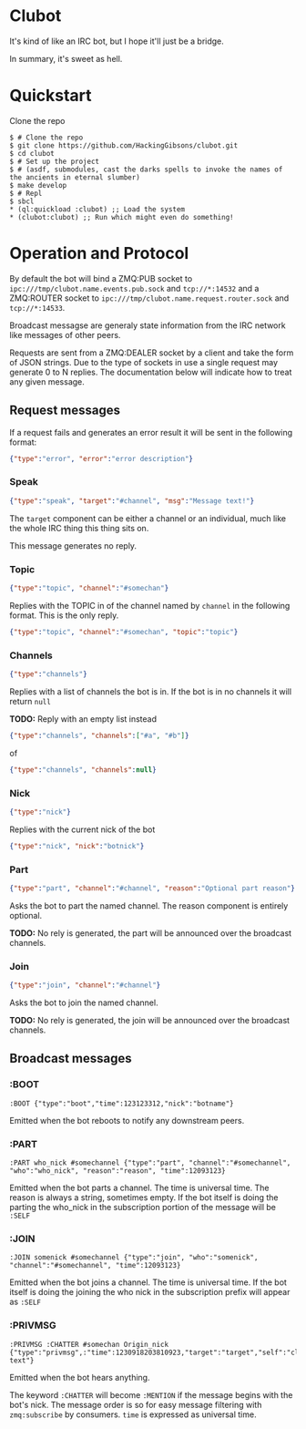 # Clubot
It's kind of like an IRC bot, but I hope it'll just be a bridge.

In summary, it's sweet as hell.

# Quickstart
Clone the repo

```
$ # Clone the repo
$ git clone https://github.com/HackingGibsons/clubot.git
$ cd clubot
$ # Set up the project
$ # (asdf, submodules, cast the darks spells to invoke the names of the ancients in eternal slumber)
$ make develop
$ # Repl
$ sbcl
* (ql:quickload :clubot) ;; Load the system
* (clubot:clubot) ;; Run which might even do something!
```

# Operation and Protocol
By default the bot will bind a ZMQ:PUB socket to `ipc:///tmp/clubot.name.events.pub.sock` and `tcp://*:14532`
and a ZMQ:ROUTER socket to `ipc:///tmp/clubot.name.request.router.sock` and `tcp://*:14533`.

Broadcast messagse are generaly state information from the IRC network like messages of other peers.

Requests are sent from a ZMQ:DEALER socket by a client and take the form of JSON strings. Due to the type
of sockets in use a single request may generate 0 to N replies. The documentation below will indicate how
to treat any given message.

## Request messages
If a request fails and generates an error result it will be sent in the following format:

```json
{"type":"error", "error":"error description"}
```

### Speak
```json
{"type":"speak", "target":"#channel", "msg":"Message text!"}
```
The `target` component can be either a channel or an individual, much like the whole IRC thing this thing
sits on.

This message generates no reply.

### Topic
```json
{"type":"topic", "channel":"#somechan"}
```

Replies with the TOPIC in of the channel named by `channel` in the following format. This is the only reply.

```json
{"type":"topic", "channel":"#somechan", "topic":"topic"}
```

### Channels
```json
{"type":"channels"}
```

Replies with a list of channels the bot is in. If the bot is in no channels it will return `null`

**TODO:** Reply with an empty list instead

```json
{"type":"channels", "channels":["#a", "#b"]}
```
of
```json
{"type":"channels", "channels":null}
```

### Nick
```json
{"type":"nick"}
```

Replies with the current nick of the bot

```json
{"type":"nick", "nick":"botnick"}
```

### Part
```json
{"type":"part", "channel":"#channel", "reason":"Optional part reason"}
```

Asks the bot to part the named channel. The reason component is entirely optional.

**TODO:** No rely is generated, the part will be announced over the broadcast channels.

### Join
```json
{"type":"join", "channel":"#channel"}
```

Asks the bot to join the named channel.

**TODO:** No rely is generated, the join will be announced over the broadcast channels.

## Broadcast messages
### :BOOT
```
:BOOT {"type":"boot","time":123123312,"nick":"botname"}
```

Emitted when the bot reboots to notify any downstream peers.

### :PART
```
:PART who_nick #somechannel {"type":"part", "channel":"#somechannel", "who":"who_nick", "reason":"reason", "time":12093123}
```

Emitted when the bot parts a channel. The time is universal time. The reason is always a string, sometimes empty.
If the bot itself is doing the parting the who_nick in the subscription portion of the message will be `:SELF`

### :JOIN
```
:JOIN somenick #somechannel {"type":"join", "who":"somenick", "channel":"#somechannel", "time":12093123}
```

Emitted when the bot joins a channel. The time is universal time. If the bot itself is doing the joining the who nick
in the subscription prefix will appear as `:SELF`

### :PRIVMSG
```
:PRIVMSG :CHATTER #somechan Origin_nick {"type":"privmsg",:"time":1230918203810923,"target":"target","self":"clubot","from":"Origin_nick","msg":"Message text"}
```

Emitted when the bot hears anything.

The keyword `:CHATTER` will become `:MENTION` if the message begins with the bot's nick. The message order is so
for easy message filtering with `zmq:subscribe` by consumers. `time` is expressed as universal time.